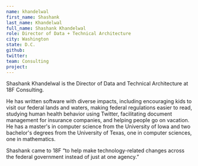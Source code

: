 ```yaml
---
name: khandelwal
first_name: Shashank
last_name: Khandelwal
full_name: Shashank Khandelwal
role: Director of Data + Technical Architecture
city: Washington
state: D.C.
github:
twitter:
team: Consulting
project:
---
```


Shashank Khandelwal is the Director of Data and Technical Architecture at 18F Consulting.

He has written software with diverse impacts, including encouraging kids to visit our federal lands and waters, making federal regulations easier to read, studying human health behavior using Twitter, facilitating document management for insurance companies, and helping people go on vacation. He has a master's in computer science from the University of Iowa and two bachelor's degrees from the University of Texas, one in computer sciences, one in mathematics.

Shashank came to 18F “to help make technology-related changes across the federal government instead of just at one agency.”
